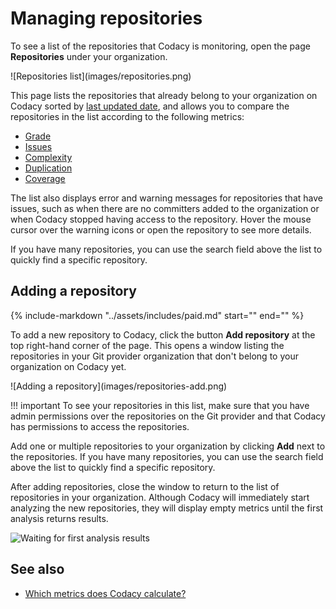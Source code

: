 # Managing repositories

<!-- TODO PLUTO-368 Review page in its entirety -->

To see a list of the repositories that Codacy is monitoring, open the page **Repositories** under your organization.

<!-- TODO PLUTO-368 Screenshot -->![Repositories list](images/repositories.png)

This page lists the repositories that already belong to your organization on Codacy sorted by [last updated date](organization-overview.md#last-updated-repositories), and allows you to compare the repositories in the list according to the following metrics:

-   [Grade](../faq/code-analysis/which-metrics-does-codacy-calculate.md#grade)
-   [Issues](../faq/code-analysis/which-metrics-does-codacy-calculate.md#issues)
-   [Complexity](../faq/code-analysis/which-metrics-does-codacy-calculate.md#complexity)
-   [Duplication](../faq/code-analysis/which-metrics-does-codacy-calculate.md#duplication)
-   [Coverage](../faq/code-analysis/which-metrics-does-codacy-calculate.md#code-coverage)

The list also displays error and warning messages for repositories that have issues, such as when there are no committers added to the organization or when Codacy stopped having access to the repository. Hover the mouse cursor over the warning icons or open the repository to see more details.

If you have many repositories, you can use the search field above the list to <span class="skip-vale">quickly</span> find a specific repository.

## Adding a repository

{%
    include-markdown "../assets/includes/paid.md"
    start="<!--paid-private-repositories-start-->"
    end="<!--paid-private-repositories-end-->"
%}

To add a new repository to Codacy, click the button **Add repository** at the top right-hand corner of the page. This opens a window listing the repositories in your Git provider organization that don't belong to your organization on Codacy yet.

<!-- TODO PLUTO-368 Screenshot -->![Adding a repository](images/repositories-add.png)

!!! important
    To see your repositories in this list, make sure that you have admin permissions over the repositories on the Git provider and that Codacy has permissions to access the repositories.

Add one or multiple repositories to your organization by clicking **Add** next to the repositories. If you have many repositories, you can use the search field above the list to <span class="skip-vale">quickly</span> find a specific repository.

After adding repositories, close the window to return to the list of repositories in your organization. Although Codacy will immediately start analyzing the new repositories, they will display empty metrics until the first analysis returns results.

![Waiting for first analysis results](images/repositories-analyzing.png)

## See also

-   [Which metrics does Codacy calculate?](../faq/code-analysis/which-metrics-does-codacy-calculate.md)
